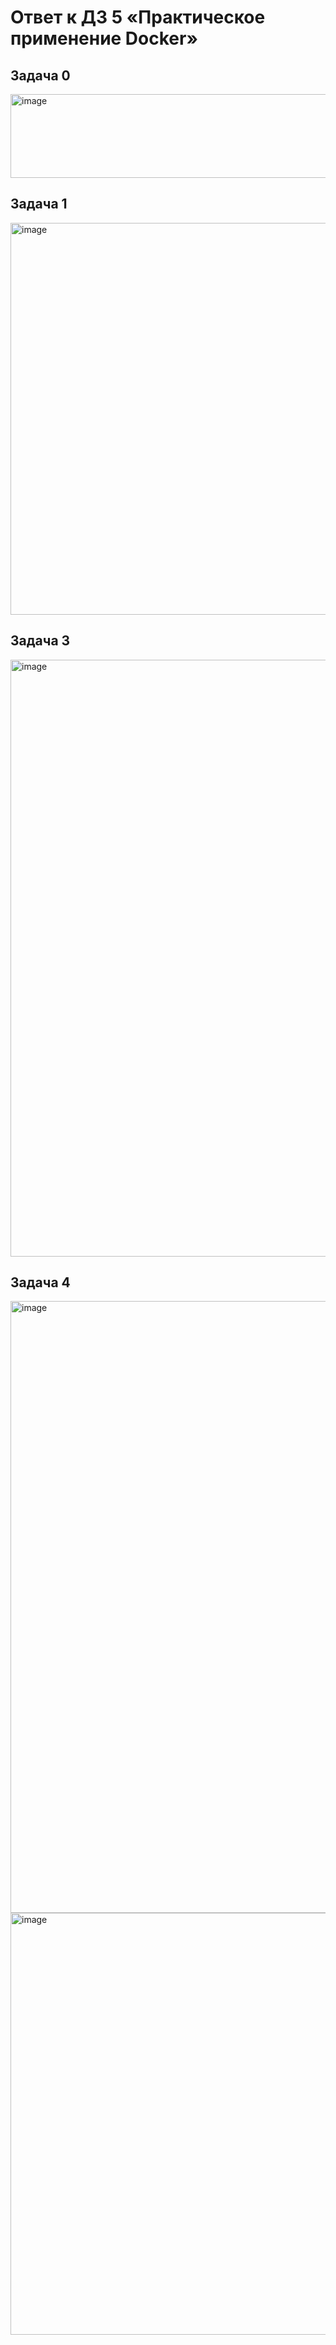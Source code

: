# Ответ к ДЗ 5 «Практическое применение Docker»
## Задача 0
<img width="626" height="134" alt="image" src="https://github.com/user-attachments/assets/b2950ea4-918a-4e5c-a1eb-faffd519f950" />

## Задача 1

<img width="1251" height="627" alt="image" src="https://github.com/user-attachments/assets/e936a50b-c4ca-43cc-b3e2-0f1c5a5ee938" />

## Задача 3

<img width="1006" height="955" alt="image" src="https://github.com/user-attachments/assets/12dc535e-e880-4516-9cfa-7c4853ce543a" />

## Задача 4

<img width="1747" height="979" alt="image" src="https://github.com/user-attachments/assets/9da70458-072d-49ca-9cfa-5e85a84af6c7" />

<img width="1468" height="675" alt="image" src="https://github.com/user-attachments/assets/51d6663c-348b-456e-a445-a2f90f5cb769" />
